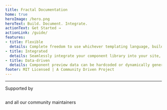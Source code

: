 ```yaml
---
title: Fractal Documentation
home: true
heroImage: /hero.png
heroText: Build. Document. Integrate.
actionText: Get Started →
actionLink: /guide/
features:
- title: Flexible
  details: Complete freedom to use whichever templating language, build tool and organisational model best suits your project.
- title: Integrated
  details: Seamlessly integrate your component library into your site, app or build tools by including it as a dependency in your build.
- title: Data-driven
  details: Component preview data can be hardcoded or dynamically generated any way you like - for instance using libraries such as Faker.
footer: MIT Licensed | A Community Driven Project
---
```


<div class="m-supporters">
  <hr/>
  <p>Supported by</p>

  <div class="m-supporters__grid">
    <div class="m-supporters__item">
      <a target="_blank" href="https://slab.com/">
        <img :src="$withBase('/slab-logo.png')" style="max-width: 70px;">
      </a>
    </div>
    <div class="m-supporters__item">
      <a target="_blank" href="https://clearleft.com/">
        <img :src="$withBase('/clearleft-logo.png')" style="max-width: 90px;">
      </a>
    </div>
    <div class="m-supporters__item">
      <a target="_blank" href="https://madebykind.com/">
        <img :src="$withBase('/kind-logo.png')" style="max-width: 65px;">
      </a>
    </div>
    <div class="m-supporters__item">
      <a target="_blank" href="https://www.liip.ch/">
        <img :src="$withBase('/liip-logo.png')" style="max-width: 70px;">
      </a>
    </div>
  </div>

  <p class="m-supporters__all">and all our community maintainers</p>
</div>

